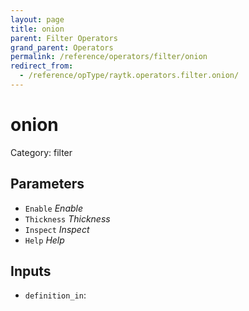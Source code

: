```yaml
---
layout: page
title: onion
parent: Filter Operators
grand_parent: Operators
permalink: /reference/operators/filter/onion
redirect_from:
  - /reference/opType/raytk.operators.filter.onion/
---
```


# onion

Category: filter



## Parameters

* `Enable` *Enable*
* `Thickness` *Thickness*
* `Inspect` *Inspect*
* `Help` *Help*

## Inputs

* `definition_in`: 
